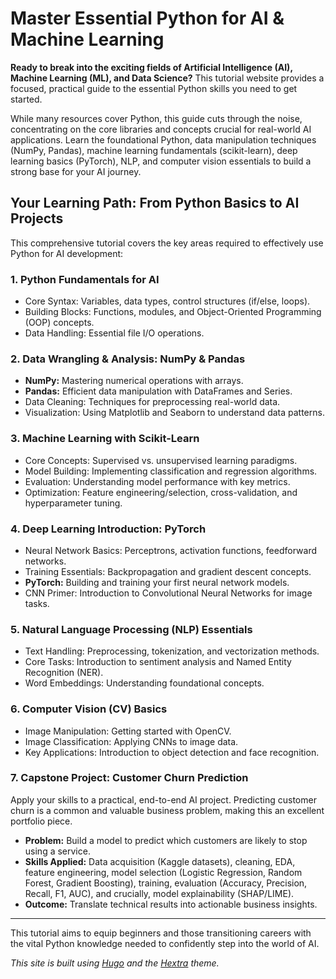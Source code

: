 # Master Essential Python for AI & Machine Learning

**Ready to break into the exciting fields of Artificial Intelligence (AI), Machine Learning (ML), and Data Science?** This tutorial website provides a focused, practical guide to the essential Python skills you need to get started.

While many resources cover Python, this guide cuts through the noise, concentrating on the core libraries and concepts crucial for real-world AI applications. Learn the foundational Python, data manipulation techniques (NumPy, Pandas), machine learning fundamentals (scikit-learn), deep learning basics (PyTorch), NLP, and computer vision essentials to build a strong base for your AI journey.

## Your Learning Path: From Python Basics to AI Projects

This comprehensive tutorial covers the key areas required to effectively use Python for AI development:

### **1. Python Fundamentals for AI**

*   Core Syntax: Variables, data types, control structures (if/else, loops).
*   Building Blocks: Functions, modules, and Object-Oriented Programming (OOP) concepts.
*   Data Handling: Essential file I/O operations.

### **2. Data Wrangling & Analysis: NumPy & Pandas**

*   **NumPy:** Mastering numerical operations with arrays.
*   **Pandas:** Efficient data manipulation with DataFrames and Series.
*   Data Cleaning: Techniques for preprocessing real-world data.
*   Visualization: Using Matplotlib and Seaborn to understand data patterns.

### **3. Machine Learning with Scikit-Learn**

*   Core Concepts: Supervised vs. unsupervised learning paradigms.
*   Model Building: Implementing classification and regression algorithms.
*   Evaluation: Understanding model performance with key metrics.
*   Optimization: Feature engineering/selection, cross-validation, and hyperparameter tuning.

### **4. Deep Learning Introduction: PyTorch**

*   Neural Network Basics: Perceptrons, activation functions, feedforward networks.
*   Training Essentials: Backpropagation and gradient descent concepts.
*   **PyTorch:** Building and training your first neural network models.
*   CNN Primer: Introduction to Convolutional Neural Networks for image tasks.

### **5. Natural Language Processing (NLP) Essentials**

*   Text Handling: Preprocessing, tokenization, and vectorization methods.
*   Core Tasks: Introduction to sentiment analysis and Named Entity Recognition (NER).
*   Word Embeddings: Understanding foundational concepts.

### **6. Computer Vision (CV) Basics**

*   Image Manipulation: Getting started with OpenCV.
*   Image Classification: Applying CNNs to image data.
*   Key Applications: Introduction to object detection and face recognition.

### **7. Capstone Project: Customer Churn Prediction**

Apply your skills to a practical, end-to-end AI project. Predicting customer churn is a common and valuable business problem, making this an excellent portfolio piece.

*   **Problem:** Build a model to predict which customers are likely to stop using a service.
*   **Skills Applied:** Data acquisition (Kaggle datasets), cleaning, EDA, feature engineering, model selection (Logistic Regression, Random Forest, Gradient Boosting), training, evaluation (Accuracy, Precision, Recall, F1, AUC), and crucially, model explainability (SHAP/LIME).
*   **Outcome:** Translate technical results into actionable business insights.

---

This tutorial aims to equip beginners and those transitioning careers with the vital Python knowledge needed to confidently step into the world of AI.

*This site is built using [Hugo](https://gohugo.io/) and the [Hextra](https://github.com/imfing/hextra) theme.*

